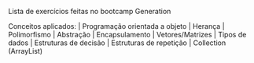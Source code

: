 Lista de exercícios feitas no bootcamp Generation

Conceitos aplicados:
| Programação orientada a objeto
| Herança
| Polimorfismo
| Abstração
| Encapsulamento
| Vetores/Matrizes
| Tipos de dados
| Estruturas de decisão
| Estruturas de repetição
| Collection (ArrayList)
